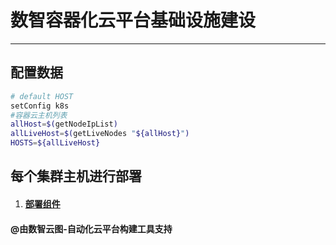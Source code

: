 # 数智容器化云平台基础设施建设
---

## 配置数据

````bash
# default HOST 
setConfig k8s
#容器云主机列表
allHost=$(getNodeIpList)
allLiveHost=$(getLiveNodes "${allHost}")
HOSTS=${allLiveHost}
````

## 每个集群主机进行部署

1.   #### [部署组件](../mop/deploy/${HOST_OPERATION}.md)

#### @由数智云图-自动化云平台构建工具支持